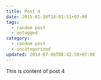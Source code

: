 ```yaml
---
title: Post 4
date: 2015-01-30T18:01:51+07:00
tags:
  - random post
  - untagged
category:
  - random post
  - uncategorized
updated: 2014-07-06T08:42:58+07:00
---
```

This is content of post 4